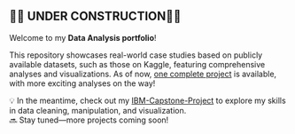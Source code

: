 <h2>🚧🚧 UNDER CONSTRUCTION🚧🚧</h2>

Welcome to my **Data Analysis portfolio**! 

This repository showcases real-world case studies based on publicly available datasets, such as those on Kaggle, featuring comprehensive analyses and visualizations. As of now, [one complete project](https://github.com/MagaliTrueAnalytics/Portfolio/Projet1) is available, with more exciting analyses on the way!

💡 In the meantime, check out my [IBM-Capstone-Project](https://github.com/MagaliTrueAnalytics/IBM-Capstone-Project) to explore my skills in data cleaning, manipulation, and visualization.   
🔜 Stay tuned—more projects coming soon!
